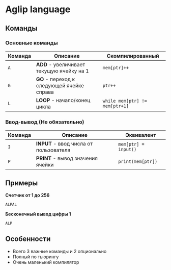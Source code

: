 # Aglip language

## Команды
### Основные команды
| Команда | Описание | Скомпилированный |  
|---------|----------|------------|  
| `A` | **ADD** - увеличивает текущую ячейку на 1 | `mem[ptr]++` |  
| `G` | **GO** - переход к следующей ячейке справа | `ptr++` |  
| `L` | **LOOP** - начало/конец цикла | `while mem[ptr] != mem[ptr+1]` |
### Ввод-вывод (Не обязательно)
| Команда | Описание | Эквивалент |  
|---------|----------|------------|  
| `I` | **INPUT** - ввод числа от пользователя | `mem[ptr] = input()` |  
| `P` | **PRINT** - вывод значения ячейки | `print(mem[ptr])` | 

## Примеры
**Счетчик от 1 до 256**<br>
```aglip
ALPAL
```
**Бесконечный вывод цифры 1**<br>
```aglip
ALP
```

## Особенности
- Всего 3 важные команды и 2 опционально
- Полный по тьюрингу
- Очень маленький компилятор
